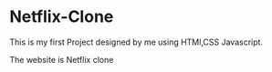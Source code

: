 # Netflix-Clone
This is my first Project designed by me using HTMl,CSS Javascript.

The website is Netflix clone
